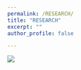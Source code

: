```yaml
---
permalink: /RESEARCH/
title: "RESEARCH"
excerpt: ""
author_profile: false

---
```

<img src="$/Users/yucooper/Documents/GitHub/he-siyu.github.io/images.profile.png"/>
